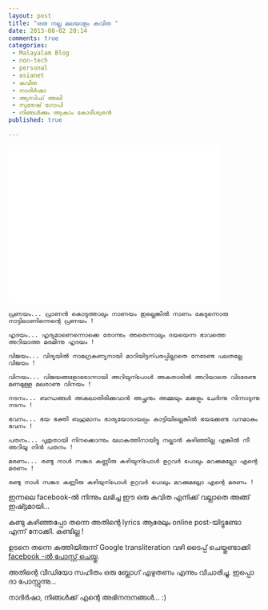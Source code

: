 ```yaml
---
layout: post
title: "ഒരു നല്ല മലയാളം കവിത "
date: 2013-08-02 20:14
comments: true
categories:
 - Malayalam Blog
 - non-tech
 - personal
 - asianet
 - കവിത
 - നാദിർഷാ
 - ആസിഫ് അലി
 - സുരേഷ് ഗോപി
 - നിങ്ങൾക്കും ആകാം കോടീശ്വരൻ
published: true

---
```


<iframe width="420" height="315" src="//www.youtube.com/v/YuyyArqlkXM?version=3&start=3134&end=3213&autoplay=0&controls=0&showinfo=0&rel=0&modestbranding=1&iv_load_policy=3&fs=1&hl=en_US" frameborder="0" allowfullscreen></iframe>

``` plain
പ്രണയം... പ്രാണൻ കൊടുത്താലും നാണയം ഇല്ലെങ്കിൽ നാണം കേടുന്നൊരു നാട്ടിലാണിന്നെന്റെ പ്രണയം !

ഹൃദയം... ഹൃദ്യമാണെന്നൊക്കെ തോന്നും അതെന്നാലും ദയയെന്ന ഭാവത്തെ അറിയാത്ത മരമിന്നു ഹൃദയം !

വിജയം... വിദ്യയിൽ നാമഗ്രകണ്യനായി മാറിയിട്ടന്പരപ്പില്ലാതെ നേടേണ്ട പലതല്ലേ വിജയം !

വിനയം... വിജയങ്ങളോരോന്നായി അറിയുന്പോൾ അകതാരിൽ അറിയാതെ വിടരേണ്ട മണമുള്ള മലരാണു വിനയം !

നടനം... ബന്ധങ്ങൾ അകലാതിരിക്കുവാൻ അച്ഛനും അമ്മയും മക്കളും ചേർന്നു നിന്നാടുന്നു നടനം !

ഭവനം... ഭയ ഭക്തി ബഹുമാനം ഭാര്യയോടായല്പം കാട്ടിയില്ലെങ്കിൽ ഭയക്കേണ്ട വനമാകും ഭവനം !

പതനം... പുതുതായി നിനക്കൊന്നും ലോകത്തിനായിട്ടു നല്കാൻ കഴിഞ്ഞില്ല എങ്കിൽ നീ അറിയൂ നിൻ പതനം !

മരണം... രണ്ടു നാൾ സങ്കട കണ്ണീരു കഴിയുന്പോൾ ഉറ്റവർ പോലും മറക്കുമല്ലോ എന്റെ മരണം !

രണ്ടു നാൾ സങ്കട കണ്ണീരു കഴിയുന്പോൾ ഉറ്റവർ പോലും മറക്കുമല്ലോ എന്റെ മരണം !
```

ഇന്നലെ facebook-ൽ നിന്നും ലഭിച്ച ഈ ഒരു കവിത എനിക്ക് വല്ലാതെ അങ്ങ് ഇഷ്ട്ടമായി...

കണ്ടു കഴിഞ്ഞപ്പോ തന്നെ അതിന്റെ lyrics ആരേലും online post-യിട്ടുണ്ടോ എന്ന് നോക്കി. കണ്ടില്ല !

ഉടനെ തന്നെ കുത്തിയിരുന്ന് Google transliteration വഴി ടൈപ്പ് ചെയ്തുണ്ടാക്കി [facebook -ൽ പോസ്റ്റ്‌ ചെയ്തു](https://www.facebook.com/menonhari/posts/10151829324394772?comment_id=29832846&offset=0&total_comments=2).

അതിന്റെ വീഡിയോ സഹിതം ഒരു ബ്ലോഗ്‌ എഴുതണം എന്നും വിചാരിച്ചു. ഇപ്പൊ ദാ പോസ്റ്റുന്നു...

നാദിർഷാ, നിങ്ങൾക്ക് എന്റെ അഭിനന്ദനങ്ങൾ... :)
